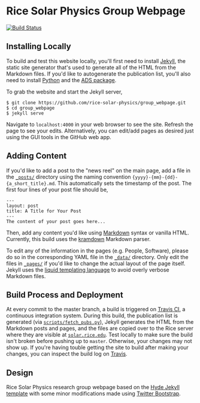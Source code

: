 # Rice Solar Physics Group Webpage
[![Build Status](https://travis-ci.org/rice-solar-physics/group_webpage.svg?branch=master)](https://travis-ci.org/rice-solar-physics/group_webpage)

## Installing Locally
To build and test this website locally, you'll first need to install [Jekyll](https://jekyllrb.com/), the static site generator that's used to generate all of the HTML from the Markdown files. If you'd like to autogenerate the publication list, you'll also need to install [Python](https://www.python.org/) and the [ADS package](https://github.com/andycasey/ads).

To grab the website and start the Jekyll server,
```Shell
$ git clone https://github.com/rice-solar-physics/group_webpage.git
$ cd group_webpage
$ jekyll serve
```
Navigate to `localhost:4000` in your web browser to see the site. Refresh the page to see your edits. Alternatively, you can edit/add pages as desired just using the GUI tools in the GitHub web app.

## Adding Content
If you'd like to add a post to the "news reel" on the main page, add a file in the [`_posts/`](_posts/) directory using the naming convention `{yyyy}-{mm}-{dd}-{a_short_title}.md`. This automatically sets the timestamp of the post. The first four lines of your post file should be,
```
---
layout: post
title: A Title for Your Post
---
The content of your post goes here...
```
Then, add any content you'd like using [Markdown](https://github.com/adam-p/markdown-here/wiki/Markdown-Cheatsheet) syntax or vanilla HTML. Currently, this build uses the [kramdown](http://kramdown.gettalong.org/) Markdown parser.

To edit any of the information in the pages (e.g. People, Software), please do so in the corresponding YAML file in the [`_data/`](_data/) directory. Only edit the files in [`_pages/`](_pages/) if you'd like to change the actual layout of the page itself. Jekyll uses the [liquid templating language](https://shopify.github.io/liquid/) to avoid overly verbose Markdown files.

## Build Process and Deployment
At every commit to the master branch, a build is triggered on [Travis CI](https://travis-ci.org/rice-solar-physics/group_webpage), a continuous integration system. During this build, the publication list is generated (via [`scripts/fetch_pubs.py`](scripts/fetch_pubs.py)), Jekyll generates the HTML from the Markdown posts and pages, and the files are copied over to the Rice server where they are visible at [`solar.rice.edu`](http://solar.rice.edu). Test locally to make sure the build isn't broken before pushing up to `master`. Otherwise, your changes may not show up. If you're having touble getting the site to build after making your changes, you can inspect the build log on [Travis](https://travis-ci.org/rice-solar-physics/group_webpage).

## Design
Rice Solar Physics research group webpage based on the [Hyde Jekyll template](https://github.com/poole/hyde) with some minor modifications made using [Twitter Bootstrap](http://getbootstrap.com/2.3.2/).
